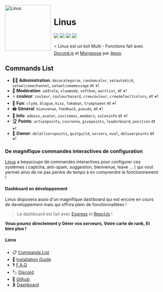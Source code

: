 
<img width="150" height="150" align="left" style="float: left; margin: 0 10px 0 0;" alt="Linus" src="https://images-ext-1.discordapp.net/external/-pKcVgw4tGeXfhHwTPNqo_XY-aB55EE7Yzc0QrcZVVc/%3Fwidth%3D670%26height%3D670/https/media.discordapp.net/attachments/855453676822986753/856968940676579368/54ccb70cf3f3ca5482a5bd8fa0ca196a.jpg?size=512">  

# Linus
[![](https://top.gg/api/widget/status/linus-soon.svg)](https://top.gg/bot/linus-soon)
[![](https://img.shields.io/discord/703861020195553312.svg?logo=discord&colorB=7289DA)](https://discord.gg/mEBr6tzNuz)
[![](https://img.shields.io/badge/discord.js-v12.0.0--dev-blue.svg?logo=npm)](https://github.com/discordjs)
[![](https://www.codefactor.io/repository/github/bigopenworld/linus/badge)](https://www.codefactor.io/repository/github/bigopenworld/linus)

⭐ Linus est un bot Multi - Fonctions fait avec [Discord.js](https://discord.js.org) et [Mongoose](https://mongoosejs.com/) par [Apoo](https://github.com/apoow3b).

## Commands List

*   👩‍💼 **Administration**: `desacategorie`, `randomcolor`, `setautokick`, `setwelcomechannel`, `setwelcomemessage` et **+**! 
*   🚓 **Modération**: `addrole`, `slowmode`, `softban`, `warnlist`, et **+**! 
*   ⭐ **couleur**: `couleur`, `couleurhasard`, `creecouleur`, `creedefaultcolors`, et **+**! 
*   🎲 **Fun**: `clyde`, `blague`, `kiss`, `fakeban`, `trumptweet` et **+**! 
*   🖨️ **Général**: `bienvenue`, `feedback`, `pseudo`, et **+**! 
*   🔔 **Info**: `admins`, `avatar`, `invitemoi`, `members`, `saloninfo` et **+**! 
*   🏆 **Points**: `actionpoints`, `couronne`, `givepoints`, `leaderboard`, `position` et **+**! 
*   👑 **Owner**: `delallservpoints`, `quitguild`, `servers`, `eval`, `deluserpoints` et **+**! 

### De magnifique commandes interactives de configuration 

[Linus](https://top.gg/bot/linus-soon/invite/) a beaucoups de commandes interactives pour configurer ces systèmes ( captcha, anti-spam, suggestion, bienvenue, leave ... ) qui vout permet ainsi de ne pas perdre de temps à en comprendre le fonctionnement !

#### Dashboard en développement

Linus disposera aussi d'un magnifique dashboard qui est encore en cours de developpement mais qui offrira plein de fonctionnalitées ! 
> Le dashboard est fait avec [Express](https://expressjs.com/fr/) et [ReactJs](https://fr.reactjs.org/docs/getting-started.html) !

__Vous pourez directement y Gérer vos serveurs, Votre carte de rank, Et bien plus !__


##### Liens

   * 📋  [Commands List](##)
   * 📕  [Installation Guide](https://discord.gg/mEBr6tzNuz)
   * ❓  [F.A.Q](https://discord.gg/mEBr6tzNuz)
   * 🏷  [Discord](https://discord.gg/mEBr6tzNuz)   
   * 📁  [Github](https://github/bigopenworld/linus)
   * 🎗  [Dashboard](####)
